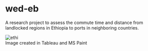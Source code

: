 # wed-eb
A research project to assess the commute time and distance from landlocked regions in Ethiopia to ports in neighboring countries.


![ethi](https://user-images.githubusercontent.com/39225610/48069679-03d55980-e1a4-11e8-9ee0-b62f369812fb.png)
<br />
Image created in Tableau and MS Paint 
